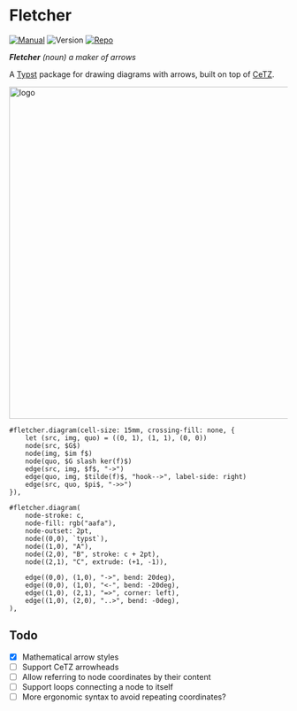 # Fletcher

[![Manual](https://img.shields.io/badge/docs-manual.pdf-green)](https://github.com/Jollywatt/typst-fletcher/raw/master/docs/manual.pdf)
![Version](https://img.shields.io/badge/dynamic/toml?url=https%3A%2F%2Fgithub.com%2FJollywatt%2Farrow-diagrams%2Fraw%2Fmaster%2Ftypst.toml&query=package.version&label=version)
[![Repo](https://img.shields.io/badge/GitHub-repo-blue)](https://github.com/Jollywatt/typst-fletcher)

_**Fletcher** (noun) a maker of arrows_

A [Typst]("https://typst.app/") package for drawing diagrams with arrows,
built on top of [CeTZ]("https://github.com/johannes-wolf/cetz").

<picture>
  <source media="(prefers-color-scheme: dark)" srcset="https://github.com/Jollywatt/typst-fletcher/raw/master/docs/examples/example-2.svg">
  <img alt="logo" width="600" src="https://github.com/Jollywatt/typst-fletcher/raw/master/docs/examples/example-1.svg">
</picture>

```typ
#fletcher.diagram(cell-size: 15mm, crossing-fill: none, {
	let (src, img, quo) = ((0, 1), (1, 1), (0, 0))
	node(src, $G$)
	node(img, $im f$)
	node(quo, $G slash ker(f)$)
	edge(src, img, $f$, "->")
	edge(quo, img, $tilde(f)$, "hook-->", label-side: right)
	edge(src, quo, $pi$, "->>")
}),

#fletcher.diagram(
	node-stroke: c,
	node-fill: rgb("aafa"),
	node-outset: 2pt,
	node((0,0), `typst`),
	node((1,0), "A"),
	node((2,0), "B", stroke: c + 2pt),
	node((2,1), "C", extrude: (+1, -1)),

	edge((0,0), (1,0), "->", bend: 20deg),
	edge((0,0), (1,0), "<-", bend: -20deg),
	edge((1,0), (2,1), "=>", corner: left),
	edge((1,0), (2,0), "..>", bend: -0deg),
),

```

## Todo

- [x] Mathematical arrow styles
- [ ] Support CeTZ arrowheads
- [ ] Allow referring to node coordinates by their content
- [ ] Support loops connecting a node to itself
- [ ] More ergonomic syntax to avoid repeating coordinates?